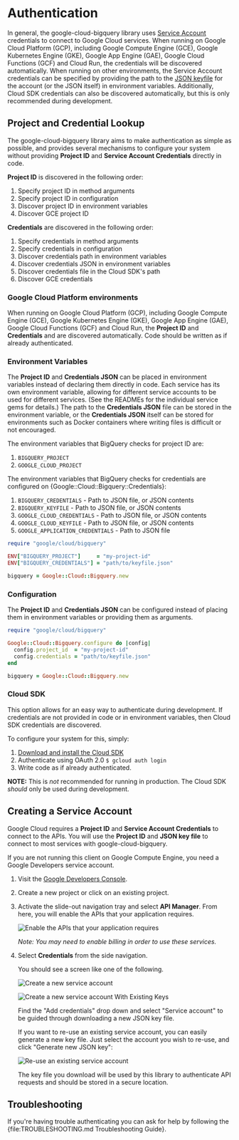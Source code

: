 # Authentication

In general, the google-cloud-bigquery library uses [Service
Account](https://cloud.google.com/iam/docs/creating-managing-service-accounts)
credentials to connect to Google Cloud services. When running on Google Cloud
Platform (GCP), including Google Compute Engine (GCE), Google Kubernetes Engine
(GKE), Google App Engine (GAE), Google Cloud Functions (GCF) and Cloud Run,
the credentials will be discovered automatically. When running on other
environments, the Service Account credentials can be specified by providing the
path to the [JSON
keyfile](https://cloud.google.com/iam/docs/managing-service-account-keys) for
the account (or the JSON itself) in environment variables. Additionally, Cloud
SDK credentials can also be discovered automatically, but this is only
recommended during development.

## Project and Credential Lookup

The google-cloud-bigquery library aims to make authentication as simple as
possible, and provides several mechanisms to configure your system without
providing **Project ID** and **Service Account Credentials** directly in code.

**Project ID** is discovered in the following order:

1. Specify project ID in method arguments
2. Specify project ID in configuration
3. Discover project ID in environment variables
4. Discover GCE project ID

**Credentials** are discovered in the following order:

1. Specify credentials in method arguments
2. Specify credentials in configuration
3. Discover credentials path in environment variables
4. Discover credentials JSON in environment variables
5. Discover credentials file in the Cloud SDK's path
6. Discover GCE credentials

### Google Cloud Platform environments

When running on Google Cloud Platform (GCP), including Google Compute Engine (GCE),
Google Kubernetes Engine (GKE), Google App Engine (GAE), Google Cloud Functions
(GCF) and Cloud Run, the **Project ID** and **Credentials** and are discovered
automatically. Code should be written as if already authenticated.

### Environment Variables

The **Project ID** and **Credentials JSON** can be placed in environment
variables instead of declaring them directly in code. Each service has its own
environment variable, allowing for different service accounts to be used for
different services. (See the READMEs for the individual service gems for
details.) The path to the **Credentials JSON** file can be stored in the
environment variable, or the **Credentials JSON** itself can be stored for
environments such as Docker containers where writing files is difficult or not
encouraged.

The environment variables that BigQuery checks for project ID are:

1. `BIGQUERY_PROJECT`
2. `GOOGLE_CLOUD_PROJECT`

The environment variables that BigQuery checks for credentials are configured on {Google::Cloud::Bigquery::Credentials}:

1. `BIGQUERY_CREDENTIALS` - Path to JSON file, or JSON contents
2. `BIGQUERY_KEYFILE` - Path to JSON file, or JSON contents
3. `GOOGLE_CLOUD_CREDENTIALS` - Path to JSON file, or JSON contents
4. `GOOGLE_CLOUD_KEYFILE` - Path to JSON file, or JSON contents
5. `GOOGLE_APPLICATION_CREDENTIALS` - Path to JSON file

```ruby
require "google/cloud/bigquery"

ENV["BIGQUERY_PROJECT"]     = "my-project-id"
ENV["BIGQUERY_CREDENTIALS"] = "path/to/keyfile.json"

bigquery = Google::Cloud::Bigquery.new
```

### Configuration

The **Project ID** and **Credentials JSON** can be configured instead of placing them in environment variables or providing them as arguments.

```ruby
require "google/cloud/bigquery"

Google::Cloud::Bigquery.configure do |config|
  config.project_id  = "my-project-id"
  config.credentials = "path/to/keyfile.json"
end

bigquery = Google::Cloud::Bigquery.new
```

### Cloud SDK

This option allows for an easy way to authenticate during development. If
credentials are not provided in code or in environment variables, then Cloud SDK
credentials are discovered.

To configure your system for this, simply:

1. [Download and install the Cloud SDK](https://cloud.google.com/sdk)
2. Authenticate using OAuth 2.0 `$ gcloud auth login`
3. Write code as if already authenticated.

**NOTE:** This is _not_ recommended for running in production. The Cloud SDK
*should* only be used during development.

[gce-how-to]: https://cloud.google.com/compute/docs/authentication#using
[dev-console]: https://console.cloud.google.com/project

[enable-apis]: https://raw.githubusercontent.com/GoogleCloudPlatform/gcloud-common/master/authentication/enable-apis.png

[create-new-service-account]: https://raw.githubusercontent.com/GoogleCloudPlatform/gcloud-common/master/authentication/create-new-service-account.png
[create-new-service-account-existing-keys]: https://raw.githubusercontent.com/GoogleCloudPlatform/gcloud-common/master/authentication/create-new-service-account-existing-keys.png
[reuse-service-account]: https://raw.githubusercontent.com/GoogleCloudPlatform/gcloud-common/master/authentication/reuse-service-account.png

## Creating a Service Account

Google Cloud requires a **Project ID** and **Service Account Credentials** to
connect to the APIs. You will use the **Project ID** and **JSON key file** to
connect to most services with google-cloud-bigquery.

If you are not running this client on Google Compute Engine, you need a Google
Developers service account.

1. Visit the [Google Developers Console][dev-console].
1. Create a new project or click on an existing project.
1. Activate the slide-out navigation tray and select **API Manager**. From
   here, you will enable the APIs that your application requires.

   ![Enable the APIs that your application requires][enable-apis]

   *Note: You may need to enable billing in order to use these services.*

1. Select **Credentials** from the side navigation.

   You should see a screen like one of the following.

   ![Create a new service account][create-new-service-account]

   ![Create a new service account With Existing Keys][create-new-service-account-existing-keys]

   Find the "Add credentials" drop down and select "Service account" to be
   guided through downloading a new JSON key file.

   If you want to re-use an existing service account, you can easily generate a
   new key file. Just select the account you wish to re-use, and click "Generate
   new JSON key":

   ![Re-use an existing service account][reuse-service-account]

   The key file you download will be used by this library to authenticate API
   requests and should be stored in a secure location.

## Troubleshooting

If you're having trouble authenticating you can ask for help by following the
{file:TROUBLESHOOTING.md Troubleshooting Guide}.
